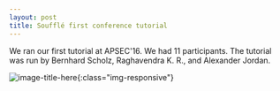 ```yaml
---
layout: post
title: Soufflé first conference tutorial
---
```

We ran our first tutorial at APSEC'16. We had 11 participants. The tutorial was run by Bernhard Scholz, Raghavendra K. R., and Alexander Jordan. 

![image-title-here](apsec16.jpg){:class="img-responsive"}

